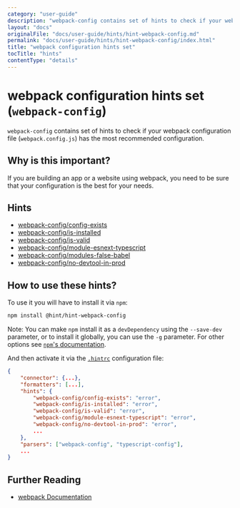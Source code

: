 ```yaml
---
category: "user-guide"
description: "webpack-config contains set of hints to check if your webpack configurationfile (webpack.config.js) has the most recommended configuration."
layout: "docs"
originalFile: "docs/user-guide/hints/hint-webpack-config.md"
permalink: "docs/user-guide/hints/hint-webpack-config/index.html"
title: "webpack configuration hints set"
tocTitle: "hints"
contentType: "details"
---
```

# webpack configuration hints set (`webpack-config`)

`webpack-config` contains set of hints to check if your webpack configuration
file (`webpack.config.js`) has the most recommended configuration.

## Why is this important?

If you are building an app or a website using webpack, you
need to be sure that your configuration is the best for your needs.

## Hints

* [webpack-config/config-exists][config-exists]
* [webpack-config/is-installed][is-installed]
* [webpack-config/is-valid][is-valid]
* [webpack-config/module-esnext-typescript][module-esnext-typescript]
* [webpack-config/modules-false-babel][modules-false-babel]
* [webpack-config/no-devtool-in-prod][no-devtool-in-prod]

## How to use these hints?

To use it you will have to install it via `npm`:

```bash
npm install @hint/hint-webpack-config
```

Note: You can make `npm` install it as a `devDependency` using the
`--save-dev` parameter, or to install it globally, you can use the
`-g` parameter. For other options see [`npm`'s
documentation](https://docs.npmjs.com/cli/install).

And then activate it via the [`.hintrc`][hintrc] configuration file:

```json
{
    "connector": {...},
    "formatters": [...],
    "hints": {
        "webpack-config/config-exists": "error",
        "webpack-config/is-installed": "error",
        "webpack-config/is-valid": "error",
        "webpack-config/module-esnext-typescript": "error",
        "webpack-config/no-devtool-in-prod": "error",
        ...
    },
    "parsers": ["webpack-config", "typescript-config"],
    ...
}
```

## Further Reading

* [webpack Documentation][webpack docs]

<!-- Link labels: -->

[config-exists]: ./docs/config-exists.md
[is-installed]: ./docs/is-installed.md
[is-valid]: ./docs/is-valid.md
[module-esnext-typescript]: ./docs/module-esnext-typescript.md
[modules-false-babel]: ./docs/modules-false-babel.md
[no-devtool-in-prod]: ./docs/no-devtool-in-prod.md
[hintrc]: https://webhint.io/docs/user-guide/further-configuration/hintrc-formats/
[webpack docs]: https://webpack.js.org/concepts/
